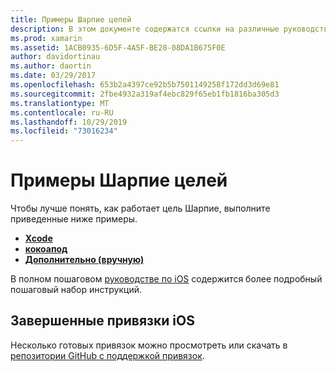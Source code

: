 ```yaml
---
title: Примеры Шарпие целей
description: В этом документе содержатся ссылки на различные руководства, в которых описывается использование инструмента объектив Шарпие, который используется для автоматизации процесса создания C# привязок к коду цели-C.
ms.prod: xamarin
ms.assetid: 1ACB0935-6D5F-4A5F-BE28-08DA1B675F0E
author: davidortinau
ms.author: daortin
ms.date: 03/29/2017
ms.openlocfilehash: 653b2a4397ce92b5b7501149258f172dd3d69e81
ms.sourcegitcommit: 2fbe4932a319af4ebc829f65eb1fb1816ba305d3
ms.translationtype: MT
ms.contentlocale: ru-RU
ms.lasthandoff: 10/29/2019
ms.locfileid: "73016234"
---
```

# <a name="objective-sharpie-examples"></a>Примеры Шарпие целей

Чтобы лучше понять, как работает цель Шарпие, выполните приведенные ниже примеры.

- [**Xcode**](xcode.md)
- [**кокоапод**](cocoapod.md)
- [**Дополнительно (вручную)** ](advanced.md)

В полном пошаговом [руководстве по iOS](~/ios/platform/binding-objective-c/walkthrough.md) содержится более подробный пошаговый набор инструкций.

## <a name="completed-ios-bindings"></a>Завершенные привязки iOS

Несколько готовых привязок можно просмотреть или скачать в [репозитории GitHub с поддержкой привязок](https://github.com/mono/monotouch-bindings/).
